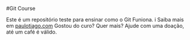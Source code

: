 #Git Course

Este é um repositório teste para ensinar como o Git Funiona. i
Saiba mais em [paulotiago.com](paulotiago.com')
Gostou do curo? Quer mais? Ajude com uma doação, até um café é válido.
